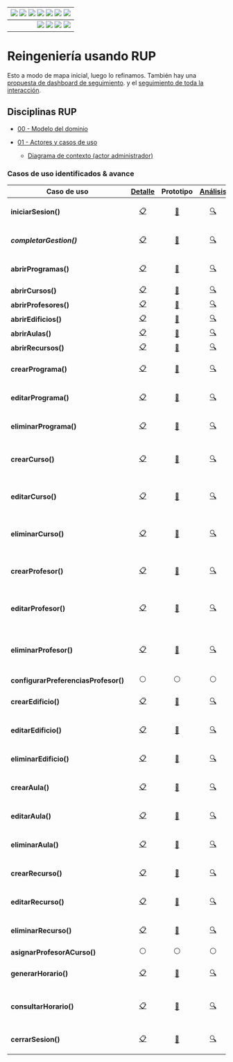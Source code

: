<div align=right>
 
|[![](https://img.shields.io/badge/-Inicio-FFF?style=flat&logo=Emlakjet&logoColor=black)](../README.md) [![](https://img.shields.io/badge/-RUP-FFF?style=flat&logo=Elsevier&logoColor=black)](README.md) [![](https://img.shields.io/badge/-Modelo_del_dominio-FFF?style=flat&logo=freedesktop.org&logoColor=black)](00-casos-uso/00-modelo-del-dominio/modelo-dominio.md) [![](https://img.shields.io/badge/-Actores_&_Casos_de_Uso-FFF?style=flat&logo=crewunited&logoColor=black)](00-casos-uso/01-actores-casos-uso/actores-casos-uso.md) [![](https://img.shields.io/badge/-Diagrama_de_contexto-FFF?style=flat&logo=diagramsdotnet&logoColor=black)](00-casos-uso/01-actores-casos-uso/diagrama-contexto-administrador.md) [![](https://img.shields.io/badge/-Detalle_&_Prototipo-FFF?style=flat&logo=typeorm&logoColor=black)](00-casos-uso/02-detalle/README.md) [![](https://img.shields.io/badge/-Análisis-FFF?style=flat&logo=multisim&logoColor=black)](01-analisis/casos-uso/README.md)
|-:
|[![](https://img.shields.io/badge/-Estado-FFF?style=flat&logo=greensock&logoColor=black)](README.md) [![](https://img.shields.io/badge/-Propuesta_de_dashboard-FFF?style=flat&logo=composer&logoColor=black)](https://raw.githubusercontent.com/mmasias/pySigHor/main/images/RUP/99-seguimiento/diagrama-contexto-administrador.svg) [![](https://img.shields.io/badge/-Reflexiones-FFF?style=flat&logo=hootsuite&logoColor=black)](../extraDocs/README.md) [![](https://img.shields.io/badge/-Log_de_conversación-FFF?style=flat&logo=gnometerminal&logoColor=black)](../conversation-log.md)

</div>

# Reingeniería usando RUP

Esto a modo de mapa inicial, luego lo refinamos. También hay una [propuesta de dashboard de seguimiento](99-seguimiento/README.md). y el [seguimiento de toda la interacción](../conversation-log.md).

## Disciplinas RUP

- [00 - Modelo del dominio](/RUP/00-casos-uso/00-modelo-del-dominio/modelo-dominio.md#diagrama)

- [01 - Actores y casos de uso](/RUP/00-casos-uso/01-actores-casos-uso/actores-casos-uso.md#diagrama)

  - [Diagrama de contexto (actor administrador)](/RUP/00-casos-uso/01-actores-casos-uso/diagrama-contexto-administrador.md#diagrama)

### Casos de uso identificados & avance

<!-- 
Emojis para fases futuras:
- 🏗️ Diseño: Arquitectura/estructura
- 💻 Desarrollo: Programación/implementación  
- 🧪 Pruebas: Testing/validación
-->

<div align=center>

|Caso de uso|[Detalle](/RUP/00-casos-uso/02-detalle/README.md)|Prototipo|[Análisis](/RUP/01-analisis/casos-uso/README.md)|Diseño|Desarrollo|Pruebas|Comentario|
|-|:-:|:-:|:-:|:-:|:-:|:-:|-|
|**iniciarSesion()** |[📋](/RUP/00-casos-uso/02-detalle/iniciarSesion/README.md#diagrama-de-especificación)|[🎨](/RUP/00-casos-uso/02-detalle/iniciarSesion/README.md#wireframes)|[🔍](/RUP/01-analisis/casos-uso/iniciarSesion/README.md)|⚪|⚪|⚪|*Punto de entrada al sistema*
|***completarGestion()***   |[📋](/RUP/00-casos-uso/02-detalle/completarGestion/README.md#diagrama-de-especificación)|[🎨](/RUP/00-casos-uso/02-detalle/completarGestion/README.md#wireframes)|[🔍](/RUP/01-analisis/casos-uso/completarGestion/README.md)|⚪|⚪|⚪|*Hub de convergencia del sistema*
|**abrirProgramas()**|[📋](/RUP/00-casos-uso/02-detalle/abrirProgramas/README.md#diagrama-de-especificación)|[🎨](/RUP/00-casos-uso/02-detalle/abrirProgramas/README.md#wireframes)|[🔍](/RUP/01-analisis/casos-uso/abrirProgramas/README.md)|⚪|⚪|⚪|*Patrón de apertura de entidades*
|**abrirCursos()**|[📋](/RUP/00-casos-uso/02-detalle/abrirCursos/README.md#diagrama-de-especificación)|[🎨](/RUP/00-casos-uso/02-detalle/abrirCursos/README.md#wireframes)|[🔍](/RUP/01-analisis/casos-uso/abrirCursos/README.md)|⚪|⚪|⚪|
|**abrirProfesores()**|[📋](/RUP/00-casos-uso/02-detalle/abrirProfesores/README.md#diagrama-de-especificación)|[🎨](/RUP/00-casos-uso/02-detalle/abrirProfesores/README.md#wireframes)|[🔍](/RUP/01-analisis/casos-uso/abrirProfesores/README.md)|⚪|⚪|⚪|
|**abrirEdificios()**|[📋](/RUP/00-casos-uso/02-detalle/abrirEdificios/README.md#diagrama-de-especificación)|[🎨](/RUP/00-casos-uso/02-detalle/abrirEdificios/README.md#wireframes)|[🔍](/RUP/01-analisis/casos-uso/abrirEdificios/README.md)|⚪|⚪|⚪|
|**abrirAulas()**|[📋](/RUP/00-casos-uso/02-detalle/abrirAulas/README.md#diagrama-de-especificación)|[🎨](/RUP/00-casos-uso/02-detalle/abrirAulas/README.md#wireframes)|[🔍](/RUP/01-analisis/casos-uso/abrirAulas/README.md)|⚪|⚪|⚪|
|**abrirRecursos()**|[📋](/RUP/00-casos-uso/02-detalle/abrirRecursos/README.md#diagrama-de-especificación)|[🎨](/RUP/00-casos-uso/02-detalle/abrirRecursos/README.md#wireframes)|[🔍](/RUP/01-analisis/casos-uso/abrirRecursos/README.md)|⚪|⚪|⚪|
|**crearPrograma()**|[📋](/RUP/00-casos-uso/02-detalle/crearPrograma/README.md#diagrama-de-especificación)|[🎨](/RUP/00-casos-uso/02-detalle/crearPrograma/README.md#wireframes)|[🔍](/RUP/01-analisis/casos-uso/crearPrograma/README.md)|⚪|⚪|⚪|*"El delgado" filosofía C→U*
|**editarPrograma()**|[📋](/RUP/00-casos-uso/02-detalle/editarPrograma/README.md#diagrama-de-especificación)|[🎨](/RUP/00-casos-uso/02-detalle/editarPrograma/README.md#wireframes)|[🔍](/RUP/01-analisis/casos-uso/editarPrograma/README.md)|⚪|⚪|⚪|*Aplicando filosofía C→U*
|**eliminarPrograma()**|[📋](/RUP/00-casos-uso/02-detalle/eliminarPrograma/README.md#diagrama-de-especificación)|[🎨](/RUP/00-casos-uso/02-detalle/eliminarPrograma/README.md#wireframes)|[🔍](/RUP/01-analisis/casos-uso/eliminarPrograma/README.md)|⚪|⚪|⚪|*Eliminación segura con confirmación*
|**crearCurso()**|[📋](/RUP/00-casos-uso/02-detalle/crearCurso/README.md#diagrama-de-especificación)|[🎨](/RUP/00-casos-uso/02-detalle/crearCurso/README.md#wireframes)|[🔍](/RUP/01-analisis/casos-uso/crearCurso/README.md)|⚪|⚪|⚪|*"El delgado" filosofía C→U completa*
|**editarCurso()**|[📋](/RUP/00-casos-uso/02-detalle/editarCurso/README.md#diagrama-de-especificación)|[🎨](/RUP/00-casos-uso/02-detalle/editarCurso/README.md#wireframes)|[🔍](/RUP/01-analisis/casos-uso/editarCurso/README.md)|⚪|⚪|⚪|*"El gordo" con edición continua completa*
|**eliminarCurso()**|[📋](/RUP/00-casos-uso/02-detalle/eliminarCurso/README.md#diagrama-de-especificación)|[🎨](/RUP/00-casos-uso/02-detalle/eliminarCurso/README.md#wireframes)|[🔍](/RUP/01-analisis/casos-uso/eliminarCurso/README.md)|⚪|⚪|⚪|*Eliminación segura con confirmación completa*
|**crearProfesor()**|[📋](/RUP/00-casos-uso/02-detalle/crearProfesor/README.md#diagrama-de-especificación)|[🎨](/RUP/00-casos-uso/02-detalle/crearProfesor/README.md#wireframes)|[🔍](/RUP/01-analisis/casos-uso/crearProfesor/README.md)|⚪|⚪|⚪|*"El delgado" filosofía C→U - CORREGIDO*
|**editarProfesor()**|[📋](/RUP/00-casos-uso/02-detalle/editarProfesor/README.md#diagrama-de-especificación)|[🎨](/RUP/00-casos-uso/02-detalle/editarProfesor/README.md#wireframes)|[🔍](/RUP/01-analisis/casos-uso/editarProfesor/README.md)|⚪|⚪|⚪|*"El gordo" con edición continua - CORREGIDO*
|**eliminarProfesor()**|[📋](/RUP/00-casos-uso/02-detalle/eliminarProfesor/README.md#diagrama-de-especificación)|[🎨](/RUP/00-casos-uso/02-detalle/eliminarProfesor/README.md#wireframes)|[🔍](/RUP/01-analisis/casos-uso/eliminarProfesor/README.md)|⚪|⚪|⚪|*Eliminación segura con confirmación - CORREGIDO*
|**configurarPreferenciasProfesor()**|⚪|⚪|⚪|⚪|⚪|⚪|
|**crearEdificio()**|[📋](/RUP/00-casos-uso/02-detalle/crearEdificio/README.md#diagrama-de-especificación)|[🎨](/RUP/00-casos-uso/02-detalle/crearEdificio/README.md#wireframes)|[🔍](/RUP/01-analisis/casos-uso/crearEdificio/README.md)|⚪|⚪|⚪|*"El delgado" filosofía C→U*
|**editarEdificio()**|[📋](/RUP/00-casos-uso/02-detalle/editarEdificio/README.md#diagrama-de-especificación)|[🎨](/RUP/00-casos-uso/02-detalle/editarEdificio/README.md#wireframes)|[🔍](/RUP/01-analisis/casos-uso/editarEdificio/README.md)|⚪|⚪|⚪|*"El gordo" con edición continua*
|**eliminarEdificio()**|[📋](/RUP/00-casos-uso/02-detalle/eliminarEdificio/README.md#diagrama-de-especificación)|[🎨](/RUP/00-casos-uso/02-detalle/eliminarEdificio/README.md#wireframes)|[🔍](/RUP/01-analisis/casos-uso/eliminarEdificio/README.md)|⚪|⚪|⚪|*Eliminación segura con confirmación*
|**crearAula()**|[📋](/RUP/00-casos-uso/02-detalle/crearAula/README.md#diagrama-de-especificación)|[🎨](/RUP/00-casos-uso/02-detalle/crearAula/README.md#wireframes)|[🔍](/RUP/01-analisis/casos-uso/crearAula/README.md)|⚪|⚪|⚪|*"El delgado" filosofía C→U*
|**editarAula()**|[📋](/RUP/00-casos-uso/02-detalle/editarAula/README.md#diagrama-de-especificación)|[🎨](/RUP/00-casos-uso/02-detalle/editarAula/README.md#wireframes)|[🔍](/RUP/01-analisis/casos-uso/editarAula/README.md)|⚪|⚪|⚪|*"El gordo" con edición continua*
|**eliminarAula()**|[📋](/RUP/00-casos-uso/02-detalle/eliminarAula/README.md#diagrama-de-especificación)|[🎨](/RUP/00-casos-uso/02-detalle/eliminarAula/README.md#wireframes)|[🔍](/RUP/01-analisis/casos-uso/eliminarAula/README.md)|⚪|⚪|⚪|*Eliminación segura con confirmación*
|**crearRecurso()**|[📋](/RUP/00-casos-uso/02-detalle/crearRecurso/README.md#diagrama-de-especificación)|[🎨](/RUP/00-casos-uso/02-detalle/crearRecurso/README.md#wireframes)|[🔍](/RUP/01-analisis/casos-uso/crearRecurso/README.md)|⚪|⚪|⚪|*"El delgado" filosofía C→U*
|**editarRecurso()**|[📋](/RUP/00-casos-uso/02-detalle/editarRecurso/README.md#diagrama-de-especificación)|[🎨](/RUP/00-casos-uso/02-detalle/editarRecurso/README.md#wireframes)|[🔍](/RUP/01-analisis/casos-uso/editarRecurso/README.md)|⚪|⚪|⚪|*"El gordo" con edición continua*
|**eliminarRecurso()**|[📋](/RUP/00-casos-uso/02-detalle/eliminarRecurso/README.md#diagrama-de-especificación)|[🎨](/RUP/00-casos-uso/02-detalle/eliminarRecurso/README.md#wireframes)|[🔍](/RUP/01-analisis/casos-uso/eliminarRecurso/README.md)|⚪|⚪|⚪|*Eliminación segura con confirmación*
|**asignarProfesorACurso()**|⚪|⚪|⚪|⚪|⚪|⚪|
|**generarHorario()**|[📋](/RUP/00-casos-uso/02-detalle/generarHorario/README.md#diagrama-de-especificación)|[🎨](/RUP/00-casos-uso/02-detalle/generarHorario/README.md#wireframes)|[🔍](/RUP/01-analisis/casos-uso/generarHorario/README.md)|⚪|⚪|⚪|*Proceso algorítmico de 4 fases*
|**consultarHorario()**|[📋](/RUP/00-casos-uso/02-detalle/consultarHorario/README.md#diagrama-de-especificación)|[🎨](/RUP/00-casos-uso/02-detalle/consultarHorario/README.md#wireframes)|[🔍](/RUP/01-analisis/casos-uso/consultarHorario/README.md)|⚪|⚪|⚪|*Visualización simple del horario académico*
|**cerrarSesion()**|[📋](/RUP/00-casos-uso/02-detalle/cerrarSesion/README.md#diagrama-de-especificación)|[🎨](/RUP/00-casos-uso/02-detalle/cerrarSesion/README.md#wireframes)|[🔍](/RUP/01-analisis/casos-uso/cerrarSesion/README.md)|⚪|⚪|⚪|*Validación de estado de sesión*

</div>

